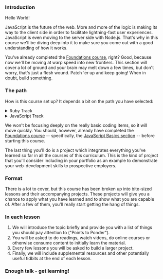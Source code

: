 ### Introduction

Hello World!

JavaScript is the future of the web. More and more of the logic is making its way to the client side in order to facilitate lightning-fast user experiences. JavaScript is even moving to the server side with Node.js. That's why in this course we'll be diving deep into it to make sure you come out with a good understanding of how it works.

You've already completed the [Foundations course](https://www.theodinproject.com/paths/foundations/courses/foundations), right? Good, because now we'll be moving at warp speed into new frontiers. This section will cover a lot of ground and your brain may melt down a few times, but don't worry, that's just a flesh wound. Patch 'er up and keep going! When in doubt, build something.

### The path

How is this course set up? It depends a bit on the path you have selected:

<details markdown="block">
  <summary class="dropDown-header">Ruby Track</summary>

It starts with a deeper look at the basics, just like the [Ruby Programming course](/paths/full-stack-ruby-on-rails/courses/ruby-programming) did with Ruby. You don't need to have completed the Ruby Programming course or [the Ruby on Rails course](/paths/full-stack-ruby-on-rails/courses/ruby-on-rails) to understand these basics.

</details>

<details markdown="block">
  <summary class="dropDown-header">JavaScript Track</summary>

It starts with a deep look at JavaScript code organization and basic computer science concepts, finishing with a primer on creating and using a test suite for your project.

</details>

We won't be focusing deeply on the really basic coding items, so it will move quickly. You should, however, already have completed the [Foundations course](https://www.theodinproject.com/paths/foundations/courses/foundations) -- specifically, the [JavaScript Basics section](https://www.theodinproject.com/paths/foundations/courses/foundations#javascript-basics) -- before starting this course.

The last thing you'll do is a project which integrates everything you've learned so far in all the courses of this curriculum. This is the kind of project that you'll consider including in your portfolio as an example to demonstrate your web-development skills to prospective employers.

### Format

There is a lot to cover, but this course has been broken up into bite-sized lessons and their accompanying projects. These projects will give you a chance to apply what you have learned and to show what you are capable of. After a few of them, you'll really start getting the hang of things.

### In each lesson

1. We will introduce the topic briefly and provide you with a list of things you should pay attention to ("Points to Ponder").
1. You will be asked to do readings, watch videos, do online courses or otherwise consume content to initially learn the material.
1. Every few lessons you will be asked to build a larger project.
1. Finally, we will include supplemental resources and other potentially useful tidbits at the end of each lesson.

### Enough talk - get learning!
